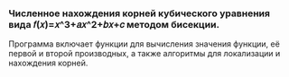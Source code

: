 ### Численноe нахождения корней кубического уравнения вида 𝑓(𝑥)=𝑥^3+𝑎𝑥^2+𝑏𝑥+𝑐 методом бисекции.  
Программа включает функции для вычисления значения функции, её первой и второй производных, а также алгоритмы для локализации и нахождения корней.
